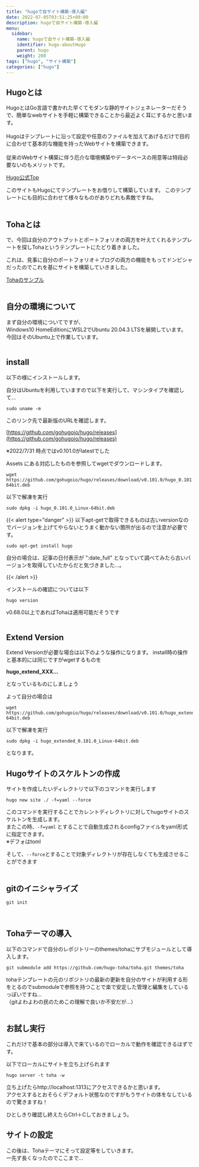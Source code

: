 ```yaml
---
title: "hugoで自サイト構築-導入編"
date: 2022-07-05T03:51:25+09:00
description: hugoで自サイト構築-導入編
menu:
  sidebar:
    name: hugoで自サイト構築-導入編
    identifier: hugo-aboutHugo
    parent: hugo
    weight: 200
tags: ["hugo", "サイト構築"]
categories: ["hugo"]
---
```


## Hugoとは
HugoとはGo言語で書かれた早くてモダンな静的サイトジェネレーターだそうで、簡単なwebサイトを手軽に構築できることから最近よく耳にするかと思います。  
<br>
Hugoはテンプレートに沿って設定や任意のファイルを加えてあげるだけで目的に合わせて基本的な機能を持ったWebサイトを構築できます。  
<br>
従来のWebサイト構築に伴う厄介な環境構築やデータベースの用意等は特段必要ないのもメリットです。  

[Hugo公式Top](https://gohugo.io/)  
 
このサイトもHugoにてテンプレートをお借りして構築しています。
このテンプレートにも目的に合わせて様々なものがありどれも素敵ですね。  
<br>

## Tohaとは  

で、今回は自分のアウトプットとポートフォリオの両方を叶えてくれるテンプレートを探しTohaというテンプレートにたどり着きました。  

これは、見事に自分のポートフォリオ＋ブログの両方の機能をもってドンピシャだったのでこれを基にサイトを構築していきました。  

[Tohaのサンプル](https://toha-guides.netlify.app/)  
<br>  

## 自分の環境について  
まず自分の環境についてですが、  
Windows10 HomeEditionにWSL2でUbuntu 20.04.3 LTSを展開しています。  
今回はそのUbuntu上で作業しています。  
<br>

## install  
以下の様にインストールします。    

自分はUbuntuを利用していますので以下を実行して、マシンタイプを確認して…
```console
sudo uname -m
```  

このリンク先で最新版のURLを確認します。  

[https://github.com/gohugoio/hugo/releases](https://github.com/gohugoio/hugo/releases)  
  
※2022/7/31 時点ではv0.101.0がlatestでした  
  
Assets にある対応したものを参照してwgetでダウンロードします。  

```console
wget https://github.com/gohugoio/hugo/releases/download/v0.101.0/hugo_0.101.0_Linux-64bit.deb
```  


以下で解凍を実行  

```console
sudo dpkg -i hugo_0.101.0_Linux-64bit.deb
```  
  

{{< alert type="danger" >}} 以下apt-getで取得できるものは古いversionなのでバージョンを上げてやらないとうまく動かない箇所が出るので注意が必要です。 <br>

```console
sudo apt-get install hugo
```
  
自分の場合は、記事の日付表示が ":date_full" となっていて調べてみたら古いバージョンを取得していたからだと気づきました…。 

{{< /alert >}}
  

インストールの確認については以下

```console
hugo version
```

v0.68.0以上であればTohaは適用可能だそうです  
<br>  
  
## Extend Version   
Extend Versionが必要な場合は以下のような操作になります。 
install時の操作と基本的には同じですがwgetするものを  

**hugo_extend_XXX...**  

となっているものにしましょう  
  
よって自分の場合は  
```console
wget https://github.com/gohugoio/hugo/releases/download/v0.101.0/hugo_extended_0.101.0_Linux-64bit.deb
```
  

以下で解凍を実行  
```console
sudo dpkg -i hugo_extended_0.101.0_Linux-64bit.deb
```   
となります。
  

## Hugoサイトのスケルトンの作成
サイトを作成したいディレクトリで以下のコマンドを実行します  
```console
hugo new site ./ -f=yaml --force
```

このコマンドを実行することでカレントディレクトリに対してhugoサイトのスケルトンを生成します。  
またこの時、`-f=yaml` とすることで自動生成されるconfigファイルをyaml形式に指定できます。  
※デフォはtoml
  
そして、`--force`とすることで対象ディレクトリが存在しなくても生成させることができます  
<br>  

## gitのイニシャライズ  

```console
git init
```
<br>  


## Tohaテーマの導入  

以下のコマンドで自分のレポジトリーのthemes/tohaにサブモジュールとして導入します。  

```console
git submodule add https://github.com/hugo-toha/toha.git themes/toha
```  
  
tohaテンプレートの元のリポジトリの最新の更新を自分のサイトが利用する形をとるのでsubmoduleで参照を持つことで楽で安定した管理と編集をしているっぽいですね…  
（gitよわよわの民のためこの理解で良いか不安だが…）  
<br>  

      
## お試し実行  
  
これだけで基本の部分は導入で来ているのでローカルで動作を確認できるはずです。  
  
以下でローカルにサイトを立ち上げられます  

```console
hugo server -t toha -w
```  
  
立ち上げたらhttp://localhost:1313にアクセスできるかと思います。  
アクセスするとおそらくデフォルト状態なのですがもうサイトの体をなしているので驚きますね！  
  
ひとしきり確認し終えたらCtrl＋Cしておきましょう。  
  
## サイトの設定
この後は、Tohaテーマにそって設定等をしていきます。  
一先ず長くなったのでここまで…  
